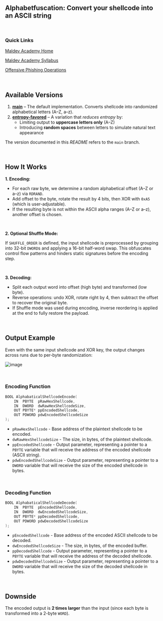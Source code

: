 ## Alphabetfuscation: Convert your shellcode into an ASCII string

</br>

### Quick Links

[Maldev Academy Home](https://maldevacademy.com)
  
[Maldev Academy Syllabus](https://maldevacademy.com/syllabus)

[Offensive Phishing Operations](https://maldevacademy.com/phishing-course)

</br>

## Available Versions

1. **[main](https://github.com/Maldev-Academy/Alphabetfuscation)** – The default implementation. Converts shellcode into randomized alphabetical letters (A–Z, a–z).
2. **[entropy-favored](https://github.com/Maldev-Academy/Alphabetfuscation/tree/entropy-favored)** – A variation that *reduces entropy* by:
   - Limiting output to **uppercase letters only** (A–Z)
   - Introducing **random spaces** between letters to simulate natural text appearance

The version documented in this *README* refers to the `main` branch.

</br>


## How It Works

**1. Encoding:**

* For each raw byte, we determine a random alphabetical offset (A–Z or a–z) via `RDRAND`.
* Add offset to the byte, rotate the result by 4 bits, then XOR with `0xA5` (which is user-adjustable). 
* If the resulting byte is not within the ASCII alpha ranges (A–Z or a–z), another offset is chosen.

</br>

**2. Optional Shuffle Mode:**

If `SHUFFLE_ORDER` is defined, the input shellcode is preprocessed by grouping into 32-bit `DWORD`s and applying a 16-bit half-word swap. This obfuscates control flow patterns and hinders static signatures before the encoding step.

</br>

**3. Decoding:**

* Split each output word into offset (high byte) and transformed (low byte).
* Reverse operations: undo XOR, rotate right by 4, then subtract the offset to recover the original byte.
* If Shuffle mode was used during encoding, inverse reordering is applied at the end to fully restore the payload.

</br>


## Output Example

Even with the same input shellcode and XOR key, the output changes across runs due to per-byte randomization:

![image](https://github.com/user-attachments/assets/46afcaff-3a53-45aa-afb5-ed0ad03d3065)


</br>



### Encoding Function

```C
BOOL AlphabaticalShellcodeEncode(
    IN  PBYTE  pRawHexShellcode,
    IN  DWORD  dwRawHexShellcodeSize,
    OUT PBYTE* ppEncodedShellcode,
    OUT PDWORD pdwEncodedShellcodeSize
);
```

* `pRawHexShellcode` - Base address of the plaintext shellcode to be encoded.
* `dwRawHexShellcodeSize` - The size, in bytes, of the plaintext shellcode.
* `ppEncodedShellcode` - Output parameter, representing a pointer to a `PBYTE` variable that will receive the address of the encoded shellcode (ASCII string).
* `pdwEncodedShellcodeSize` - Output parameter, representing a pointer to a `DWORD` variable that will receive the size of the encoded shellcode in bytes.


</br>

### Decoding Function


```C
BOOL AlphabaticalShellcodeDecode(
    IN  PBYTE  pEncodedShellcode,
    IN  DWORD  dwEncodedShellcodeSize,
    OUT PBYTE* ppDecodedShellcode,
    OUT PDWORD pdwDecodedShellcodeSize
);
```

* `pEncodedShellcode` - Base address of the encoded ASCII shellcode to be decoded.
* `dwEncodedShellcodeSize` - The size, in bytes, of the encoded buffer.
* `ppDecodedShellcode` - Output parameter, representing a pointer to a `PBYTE` variable that will receive the address of the decoded shellcode.
* `pdwDecodedShellcodeSize` - Output parameter, representing a pointer to a `DWORD` variable that will receive the size of the decoded shellcode in bytes.



</br>


## Downside

The encoded output is **2 times larger** than the input (since each byte is transformed into a 2-byte `WORD`).










